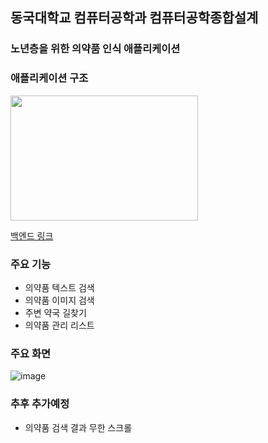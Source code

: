 ## 동국대학교 컴퓨터공학과 컴퓨터공학종합설계 

### 노년층을 위한 의약품 인식 애플리케이션

### 애플리케이션 구조
<img src="https://user-images.githubusercontent.com/75344562/206858999-42b9313c-9355-4ffd-b213-3617e400963b.png" width="300" height="200">

[백엔드 링크](https://github.com/ParangBird/drug-identification-app-backend)

### 주요 기능
- 의약품 텍스트 검색
- 의약품 이미지 검색
- 주변 약국 길찾기
- 의약품 관리 리스트

### 주요 화면
![image](https://user-images.githubusercontent.com/75344562/206859101-9ee7d570-3021-4505-89d1-49d9ea430b45.png)

### 추후 추가예정
- 의약품 검색 결과 무한 스크롤
